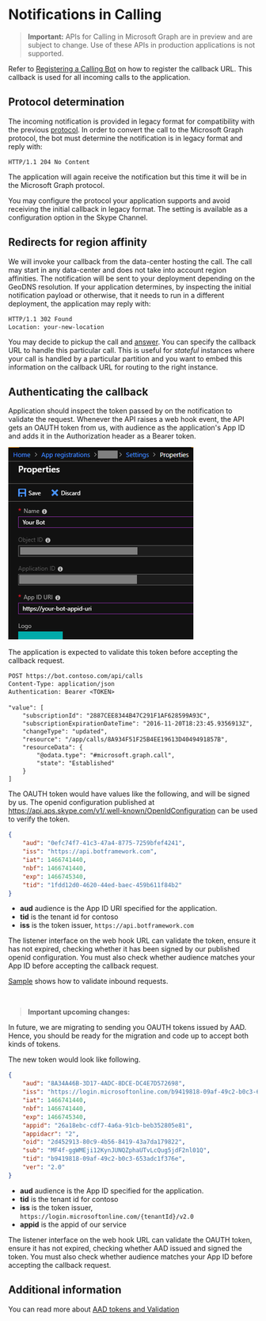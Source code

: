 # Notifications in Calling

> **Important:** APIs for Calling in Microsoft Graph are in preview and are subject to change. Use of these APIs in production applications is not supported.

Refer to [Registering a Calling Bot](./register-calling-bot.md) on how to register the callback URL. This callback is used for all incoming calls to the application.

## Protocol determination
The incoming notification is provided in legacy format for compatibility with the previous [protocol](https://docs.microsoft.com/en-us/azure/bot-service/dotnet/bot-builder-dotnet-real-time-media-concepts?view=azure-bot-service-3.0). In order to convert the call to the Microsoft Graph protocol, the bot must determine the notification is in legacy format and reply with:

```http
HTTP/1.1 204 No Content
```

The application will again receive the notification but this time it will be in the Microsoft Graph protocol.

You may configure the protocol your application supports and avoid receiving the initial callback in legacy format. The setting is available as a configuration option in the Skype Channel.

## Redirects for region affinity

We will invoke your callback from the data-center hosting the call. The call may start in any data-center and does not take into account region affinities. The notification will be sent to your deployment depending on the GeoDNS resolution. If your application determines, by inspecting the initial notification payload or otherwise, that it needs to run in a different deployment, the application may reply with:

```http
HTTP/1.1 302 Found
Location: your-new-location
```

You may decide to pickup the call and [answer](../api-reference/beta/api/call_answer.md). You can specify the callback URL to handle this particular call. This is useful for _stateful_ instances where your call is handled by a particular partition and you want to embed this information on the callback URL for routing to the right instance.

## Authenticating the callback

Application should inspect the token passed by on the notification to validate the request. Whenever the API raises a web hook event, the API gets an OAUTH token from us, with audience as the application's App ID and adds it in the Authorization header as a Bearer token.

![Azure-application-properties](./images/azure-application-properties.png)

The application is expected to validate this token before accepting the callback request.

```http
POST https://bot.contoso.com/api/calls
Content-Type: application/json
Authentication: Bearer <TOKEN>

"value": [
    "subscriptionId": "2887CEE8344B47C291F1AF628599A93C",
    "subscriptionExpirationDateTime": "2016-11-20T18:23:45.9356913Z",
    "changeType": "updated",
    "resource": "/app/calls/8A934F51F25B4EE19613D4049491857B",
    "resourceData": {
        "@odata.type": "#microsoft.graph.call",
        "state": "Established"
    }
]
```

The OAUTH token would have values like the following, and will be signed by us. The openid configuration published at https://api.aps.skype.com/v1/.well-known/OpenIdConfiguration can be used to verify the token.

```json
{
    "aud": "0efc74f7-41c3-47a4-8775-7259bfef4241",
    "iss": "https://api.botframework.com",
    "iat": 1466741440,
    "nbf": 1466741440,
    "exp": 1466745340,
    "tid": "1fdd12d0-4620-44ed-baec-459b611f84b2"
}
```

* **aud** audience is the App ID URI specified for the application.
* **tid** is the tenant id for contoso
* **iss** is the token issuer, `https://api.botframework.com`

The listener interface on the web hook URL can validate the token, ensure it has not expired, checking whether it has been signed by our published openid configuration. You must also check whether audience matches your App ID before accepting the callback request.

[Sample](https://github.com/microsoftgraph/microsoft-graph-comms-samples/blob/master/Samples/Common/Sample.Common/Authentication/AuthenticationProvider.cs) shows how to validate inbound requests.

&nbsp;

> **Important upcoming changes:**

In future, we are migrating to sending you OAUTH tokens issued by AAD. Hence, you should be ready for the migration and code up to accept both kinds of tokens.

The new token would look like following.

```json
{
    "aud": "8A34A46B-3D17-4ADC-8DCE-DC4E7D572698",
    "iss": "https://login.microsoftonline.com/b9419818-09af-49c2-b0c3-653adc1f376e/v2.0",
    "iat": 1466741440,
    "nbf": 1466741440,
    "exp": 1466745340,
    "appid": "26a18ebc-cdf7-4a6a-91cb-beb352805e81",
    "appidacr": "2",
    "oid": "2d452913-80c9-4b56-8419-43a7da179822",
    "sub": "MF4f-ggWMEji12KynJUNQZphaUTvLcQug5jdF2nl01Q",
    "tid": "b9419818-09af-49c2-b0c3-653adc1f376e",
    "ver": "2.0"
}
```

* **aud** audience is the App ID specified for the application.
* **tid** is the tenant id for contoso
* **iss** is the token issuer, `https://login.microsoftonline.com/{tenantId}/v2.0`
* **appid** is the appid of our service 

The listener interface on the web hook URL can validate the OAUTH token, ensure it has not expired, checking whether AAD issued and signed the token. You must also check whether audience matches your App ID before accepting the callback request.


## Additional information

You can read more about [AAD tokens and Validation](https://docs.microsoft.com/en-us/azure/active-directory/develop/v2-id-and-access-tokens)
